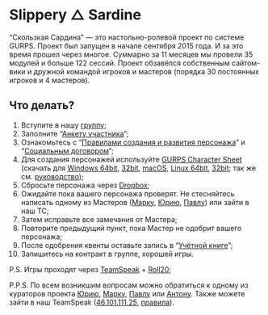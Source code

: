 # Slippery △ Sardine

“Скользкая Сардина” — это настольно-ролевой проект по системе GURPS. Проект был запущен в начале сентября 2015 года. И за это время прошел через многое. Суммарно за 11 месяцев мы провели 35 модулей и больше 122 сессий. Проект обзавёлся собственным сайтом-вики и дружной командой игроков и мастеров (порядка 30 постоянных игроков и 4 мастеров).

## Что делать?

1. Вступите в нашу [группу](https://vk.com/slipperysardine);
2. Заполните “[Анкету участника](https://docs.google.com/forms/d/e/1FAIpQLSeO2ThiZiG_xFefw8YQbjlAUBJAM2RNPrhRyyCBIPOVCKNFEw/viewform)”; 
3. Ознакомьтесь с “[Правилами создания и развития персонажа](rules/)” и “[Cоциальным договором](contract/)”;
4. Для создания персонажей используйте [GURPS Character Sheet](http://gurpscharactersheet.com) (скачать для [Windows 64bit](/files/gcs-windows-64.zip), [32bit](files/gcs-windows-32.zip), [macOS](files/gcs-mac.zip), [Linux 64bit](files/gcs-linux-64.zip), [32bit](files/gcs-linux-32.zip); так же cм. [руководство](https://sardinka.org/gcs/));
5. Сбросьте персонажа через [Dropbox](https://www.dropbox.com/request/3Bm5DMfKUcgGL8wR8gyV); 
6. Ожидайте пока вашего персонажа проверят. Не стесняйтесь написать одному из Мастеров ([Марку](https://vk.com/mairc), [Юрию](https://vk.com/snegory), [Павлу](https://vk.com/pavel_grom)) или зайти в наш ТС;
7. Затем исправьте все замечания от Мастера;
8. Повторите предыдущий пункт, пока Мастер не одобрит вашего персонажа;
9. После одобрения квенты оставьте запись в “[Учётной книге](https://vk.com/topic-98916594_32099212)”;
10. Запишитесь на контракт в группе, хорошей игры.
  
  
P.S. Игры проходят через [TeamSpeak](http://teamspeak.com/downloads/) + [Roll20](https://roll20.net/);

P.P.S. По всем возникшим вопросам можно обратиться к одному из кураторов проекта [Юрию](https://vk.com/snegory), [Марку](https://vk.com/mairc), [Павлу](https://vk.com/pavel_grom) или [Антону](https://vk.com/shumerlav). Также можете зайти в наш TeamSpeak ([46.101.111.25](ts3server://sardinka.org?port=9987), [правила](https://sardinka.org/ts-rules/)).